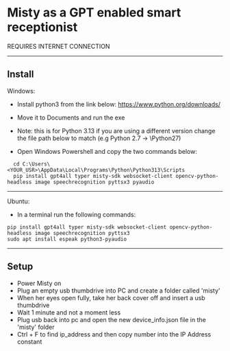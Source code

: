 # Misty as a GPT enabled smart receptionist

REQUIRES INTERNET CONNECTION

----------------------------

## Install

Windows:

- Install python3 from the link below:
  https://www.python.org/downloads/
- Move it to Documents and run the exe

- Note: this is for Python 3.13 if you are using a different version change the file path below to match (e.g Python 2.7 -> \Python27\)
- Open Windows Powershell and copy the two commands below:
```
  cd C:\Users\<YOUR_USR>\AppData\Local\Programs\Python\Python313\Scripts
  pip install gpt4all typer misty-sdk websocket-client opencv-python-headless image speechrecognition pyttsx3 pyaudio
```

-------------------------------------------------------------------------------------------------------------------

Ubuntu:

- In a terminal run the following commands:
```
pip install gpt4all typer misty-sdk websocket-client opencv-python-headless image speechrecognition pyttsx3
sudo apt install espeak python3-pyaudio
```

-------------------------------------------------------------------------------------------------------------------

## Setup
- Power Misty on
- Plug an empty usb thumbdrive into PC and create a folder called 'misty'
- When her eyes open fully, take her back cover off and insert a usb thumbdrive
- Wait 1 minute and not a moment less
- Plug usb back into pc and open the new device_info.json file in the 'misty' folder
- Ctrl + F to find ip_address and then copy number into the IP Address constant
